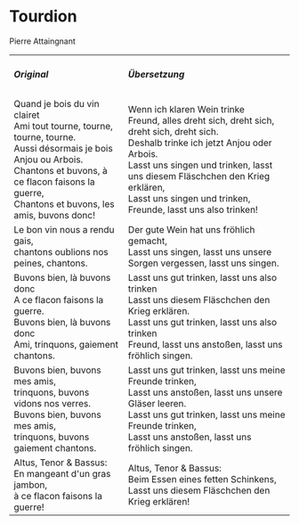 # Tourdion

Pierre Attaingnant

<table>
    <tr>
        <td>
            <h5> Original </h5>
        </td>
        <td>
            <h5> Übersetzung </h5>
        </td>
    </tr>
    <tr>
        <td>
            Quand je bois du vin clairet<br>
            Ami tout tourne, tourne, tourne, tourne.<br>
            Aussi désormais je bois Anjou ou Arbois.<br>
            Chantons et buvons, à ce flacon faisons la guerre,<br>
            Chantons et buvons, les amis, buvons donc!
        </td>
        <td>
            Wenn ich klaren Wein trinke<br>
            Freund, alles dreht sich, dreht sich, dreht sich, dreht sich.<br>
            Deshalb trinke ich jetzt Anjou oder Arbois.<br>
            Lasst uns singen und trinken, lasst uns diesem Fläschchen den Krieg erklären,<br>
            Lasst uns singen und trinken, Freunde, lasst uns also trinken!
        </td>
    </tr>
    <tr>
        <td>
            Le bon vin nous a rendu gais,<br>
            chantons oublions nos peines, chantons.
        </td>
        <td>
            Der gute Wein hat uns fröhlich gemacht,<br>
            Lasst uns singen, lasst uns unsere Sorgen vergessen, lasst uns singen.
        </td>
    </tr>
    <tr>
        <td>
            Buvons bien, là buvons donc<br>
            A ce flacon faisons la guerre.<br>
            Buvons bien, là buvons donc<br>
            Ami, trinquons, gaiement chantons.
        </td>
        <td>
            Lasst uns gut trinken, lasst uns also trinken<br>
            Lasst uns diesem Fläschchen den Krieg erklären.<br>
            Lasst uns gut trinken, lasst uns also trinken<br>
            Freund, lasst uns anstoßen, lasst uns fröhlich singen.
        </td>
    </tr>
    <tr>
        <td>
            Buvons bien, buvons mes amis,<br>
            trinquons, buvons vidons nos verres.<br>
            Buvons bien, buvons mes amis,<br>
            trinquons, buvons gaiement chantons.
        </td>
        <td>
            Lasst uns gut trinken, lasst uns meine Freunde trinken,<br>
            Lasst uns anstoßen, lasst uns unsere Gläser leeren.<br>
            Lasst uns gut trinken, lasst uns meine Freunde trinken,<br>
            Lasst uns anstoßen, lasst uns fröhlich singen.
        </td>
    </tr>
    <tr>
        <td>
            Altus, Tenor & Bassus:<br>
            En mangeant d'un gras jambon,<br>
            à ce flacon faisons la guerre!
        </td>
        <td>
            Altus, Tenor & Bassus:<br>
            Beim Essen eines fetten Schinkens,<br>
            Lasst uns diesem Fläschchen den Krieg erklären!
        </td>
    </tr>
</table>
